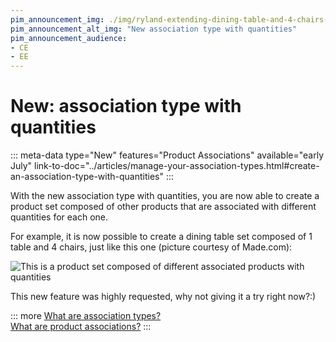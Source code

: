 ```yaml
---
pim_announcement_img: ./img/ryland-extending-dining-table-and-4-chairs-set-walnut-and-black_made.com.png
pim_announcement_alt_img: "New association type with quantities"
pim_announcement_audience:
- CE
- EE
---
```


# New: association type with quantities
::: meta-data type="New" features="Product Associations" available="early July" link-to-doc="../articles/manage-your-association-types.html#create-an-association-type-with-quantities"
:::

With the new association type with quantities, you are now able to create a product set composed of other products that are associated with different quantities for each one.

For example, it is now possible to create a dining table set composed of 1 table and 4 chairs, just like this one (picture courtesy of Made.com):

![This is a product set composed of different associated products with quantities](../img/ryland-extending-dining-table-and-4-chairs-set-walnut-and-black_made.com.png)

This new feature was highly requested, why not giving it a try right now?:)

::: more
[What are association types?](../articles/manage-your-association-types.html)    
[What are product associations?](../articles/products-associations.html)
:::
